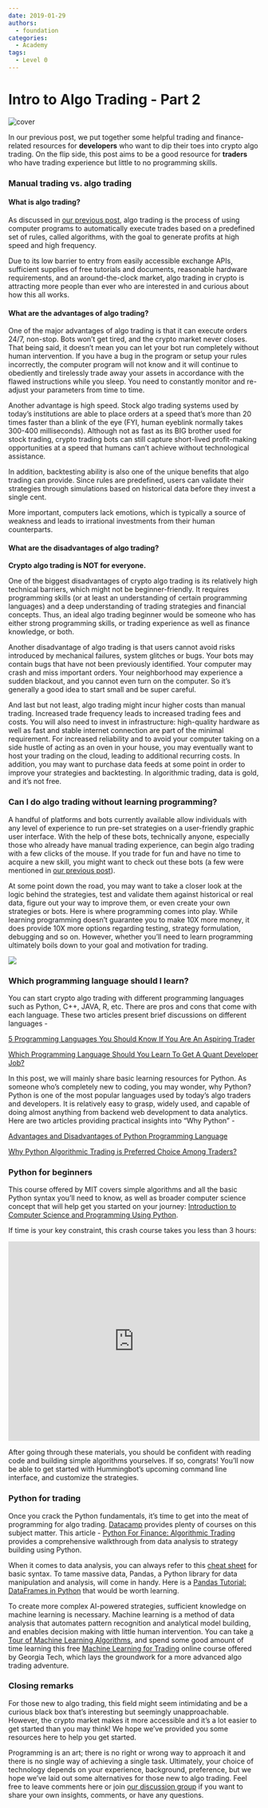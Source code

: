```yaml
---
date: 2019-01-29
authors:
  - foundation
categories:
  - Academy
tags:
  - Level 0
---
```


# Intro to Algo Trading - Part 2

![cover](cover.jpeg)

In our previous post, we put together some helpful trading and finance-related resources for **developers** who want to dip their toes into crypto algo trading. On the flip side, this post aims to be a good resource for **traders** who have trading experience but little to no programming skills.

<!-- more -->

### Manual trading vs. algo trading

#### What is algo trading?
As discussed in [our previous post](../2019-01-beginner-crypto-trader/index.md), algo trading is the process of using computer programs to automatically execute trades based on a predefined set of rules, called algorithms, with the goal to generate profits at high speed and high frequency.

Due to its low barrier to entry from easily accessible exchange APIs, sufficient supplies of free tutorials and documents, reasonable hardware requirements, and an around-the-clock market, algo trading in crypto is attracting more people than ever who are interested in and curious about how this all works.

<!-- more -->

#### What are the advantages of algo trading?
One of the major advantages of algo trading is that it can execute orders 24/7, non-stop. Bots won’t get tired, and the crypto market never closes. That being said, it doesn’t mean you can let your bot run completely without human intervention.  If you have a bug in the program or setup your rules incorrectly, the computer program will not know and it will continue to obediently and tirelessly trade away your assets in accordance with the flawed instructions while you sleep.  You need to constantly monitor and re-adjust your parameters from time to time.

Another advantage is high speed. Stock algo trading systems used by today’s institutions are able to place orders at a speed that’s more than 20 times faster than a blink of the eye (FYI, human eyeblink normally takes 300-400 milliseconds). Although not as fast as its BIG brother used for stock trading, crypto trading bots can still capture short-lived profit-making opportunities at a speed that humans can’t achieve without technological assistance.

In addition, backtesting ability is also one of the unique benefits that algo trading can provide. Since rules are predefined, users can validate their strategies through simulations based on historical data before they invest a single cent.

More important, computers lack emotions, which is typically a source of weakness and leads to irrational investments from their human counterparts.

#### What are the disadvantages of algo trading?

**Crypto algo trading is NOT for everyone.**

One of the biggest disadvantages of crypto algo trading is its relatively high technical barriers, which might not be beginner-friendly. It requires programming skills (or at least an understanding of certain programming languages) and a deep understanding of trading strategies and financial concepts. Thus, an ideal algo trading beginner would be someone who has either strong programming skills, or trading experience as well as finance knowledge, or both.

Another disadvantage of algo trading is that users cannot avoid risks introduced by mechanical failures, system glitches or bugs. Your bots may contain bugs that have not been previously identified. Your computer may crash and miss important orders. Your neighborhood may experience a sudden blackout, and you cannot even turn on the computer. So it’s generally a good idea to start small and be super careful.

And last but not least, algo trading might incur higher costs than manual trading. Increased trade frequency leads to increased trading fees and costs.  You will also need to invest in infrastructure: high-quality hardware as well as fast and stable internet connection are part of the minimal requirement. For increased reliability and to avoid your computer taking on a side hustle of acting as an oven in your house, you may eventually want to host your trading on the cloud, leading to additional recurring costs.  In addition, you may want to purchase data feeds at some point in order to improve your strategies and backtesting. In algorithmic trading, data is gold, and it’s not free.

### Can I do algo trading without learning programming?

A handful of platforms and bots currently available allow individuals with any level of experience to run pre-set strategies on a user-friendly graphic user interface. With the help of these bots, technically anyone, especially those who already have manual trading experience, can begin algo trading with a few clicks of the mouse. If you trade for fun and have no time to acquire a new skill, you might want to check out these bots (a few were mentioned in [our previous post](../2019-01-crypto-bot-reviews/index.md)).

At some point down the road, you may want to take a closer look at the logic behind the strategies, test and validate them against historical or real data, figure out your way to improve them, or even create your own strategies or bots. Here is where programming comes into play. While learning programming doesn’t guarantee you to make 10X more money, it does provide 10X more options regarding testing, strategy formulation, debugging and so on. However, whether you’ll need to learn programming ultimately boils down to your goal and motivation for trading.

![](./image1.jpeg)

### Which programming language should I learn?
You can start crypto algo trading with different programming languages such as Python, C++, JAVA, R, etc. There are pros and cons that come with each language. These two articles present brief discussions on different languages -

[5 Programming Languages You Should Know If You Are An Aspiring Trader](https://dollarsandsense.sg/5-programming-languages-you-should-know-if-you-are-an-aspiring-trader/)

[Which Programming Language Should You Learn To Get A Quant Developer Job?](https://www.quantstart.com/articles/Which-Programming-Language-Should-You-Learn-To-Get-A-Quant-Developer-Job)

In this post, we will mainly share basic learning resources for Python. As someone who’s completely new to coding, you may wonder, why Python?
Python is one of the most popular languages used by today’s algo traders and developers. It is relatively easy to grasp, widely used, and capable of doing almost anything from backend web development to data analytics. Here are two articles providing practical insights into “Why Python” -

[Advantages and Disadvantages of Python Programming Language](https://medium.com/@mindfiresolutions.usa/advantages-and-disadvantages-of-python-programming-language-fd0b394f2121)

[Why Python Algorithmic Trading is Preferred Choice Among Traders?](https://www.quantinsti.com/blog/python-trading)

### Python for beginners

This course offered by MIT covers simple algorithms and all the basic Python syntax you’ll need to know, as well as broader computer science concept that will help get you started on your journey:
[Introduction to Computer Science and Programming Using Python](https://www.edx.org/course/introduction-to-computer-science-and-programming-using-python-0).

If time is your key constraint, this crash course takes you less than 3 hours:

<iframe style="width:100%; min-height:400px;" src="https://www.youtube.com/embed/yE9v9rt6ziw"" frameborder="0" allow="accelerometer; autoplay; encrypted-media; gyroscope; picture-in-picture" allowfullscreen></iframe>

After going through these materials, you should be confident with reading code and building simple algorithms yourselves. If so, congrats! You’ll now be able to get started with Hummingbot’s upcoming command line interface, and customize the strategies.

### Python for trading

Once you crack the Python fundamentals, it’s time to get into the meat of programming for algo trading. [Datacamp](https://www.datacamp.com) provides plenty of courses on this subject matter. This article - [Python For Finance: Algorithmic Trading](https://www.datacamp.com/community/tutorials/finance-python-trading) provides a comprehensive walkthrough from data analysis to strategy building using Python.

When it comes to data analysis, you can always refer to this [cheat sheet](https://www.codementor.io/codementorteam/cheat-sheet-python-for-data-science-xe3m6wy4q) for basic syntax. To tame massive data, Pandas, a Python library for data manipulation and analysis, will come in handy. Here is a [Pandas Tutorial: DataFrames in Python](https://www.datacamp.com/community/tutorials/pandas-tutorial-dataframe-python#gs.meCZt7M) that would be worth learning.

To create more complex AI-powered strategies, sufficient knowledge on machine learning is necessary. Machine learning is a method of data analysis that automates pattern recognition and analytical model building, and enables decision making with little human intervention. You can take [a Tour of Machine Learning Algorithms](https://machinelearningmastery.com/a-tour-of-machine-learning-algorithms/), and spend some good amount of time learning this free [Machine Learning for Trading](https://www.udacity.com/course/machine-learning-for-trading--ud501) online course offered by Georgia Tech, which lays the groundwork for a more advanced algo trading adventure.

### Closing remarks

For those new to algo trading, this field might seem intimidating and be a curious black box that’s interesting but seemingly unapproachable.  However, the crypto market makes it more accessible and it’s a lot easier to get started than you may think!  We hope we’ve provided you some resources here to help you get started.

Programming is an art; there is no right or wrong way to approach it and there is no single way of achieving a single task.  Ultimately, your choice of technology depends on your experience, background, preference, but we hope we’ve laid out some alternatives for those new to algo trading.  Feel free to leave comments here or join [our discussion group](https://t.me/projecthummingbot) if you want to share your own insights, comments, or have any questions.
